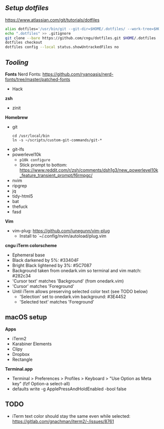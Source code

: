 ## *Setup dotfiles*

https://www.atlassian.com/git/tutorials/dotfiles

```bash
alias dotfiles='/usr/bin/git --git-dir=$HOME/.dotfiles/ --work-tree=$HOME'
echo ".dotfiles" >> .gitignore
git clone --bare https://github.com/cngu/dotfiles.git $HOME/.dotfiles
dotfiles checkout
dotfiles config --local status.showUntrackedFiles no
```

## *Tooling*

**Fonts**
Nerd Fonts: https://github.com/ryanoasis/nerd-fonts/tree/master/patched-fonts
- Hack

**zsh**
- zinit

**Homebrew**
- git
  ```
  cd /usr/local/bin
  ln -s ~/scripts/custom-git-commands/git-*
  ```
- git-lfs
- powerlevel10k
  - `p10k configure`
  - Stick prompt to bottom: https://www.reddit.com/r/zsh/comments/dsh1g3/new_powerlevel10k_feature_transient_prompt/f6rmpgc/
- nvim
- ripgrep
- jq
- tidy-html5
- bat
- thefuck
- fasd

**Vim**
- vim-plug: https://github.com/junegunn/vim-plug
  - Install to `~/.config/nvim/autoload/plug.vim

**cngu iTerm colorscheme**
- Ephemeral base
- Black darkened by 5%: #33404F
- Bright Black lightened by 3%: #5C7087
- Background taken from onedark.vim so terminal and vim match: #282c34
- 'Cursor text' matches 'Background' (from onedark.vim)
- 'Cursor' matches 'Foreground'
- Until iTerm allows preserving selected color text (see TODO below)
  - 'Selection' set to onedark.vim background: #3E4452
  - 'Selected text' matches 'Foreground'

## macOS setup

**Apps**
- iTerm2
- Karabiner Elements
- Clipy
- Dropbox
- Rectangle

**Terminal.app**
- Terminal > Preferences > Profiles > Keyboard > "Use Option as Meta key" (fzf Option-a select-all)
- defaults write -g ApplePressAndHoldEnabled -bool false

## TODO

- iTerm text color should stay the same even while selected: https://gitlab.com/gnachman/iterm2/-/issues/8761
